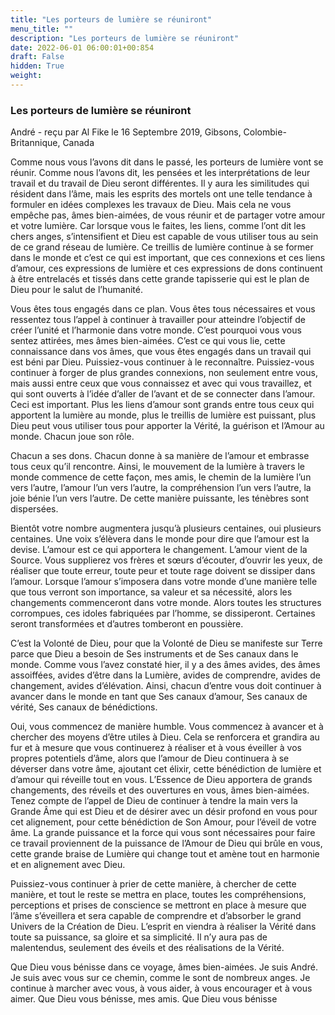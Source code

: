 ```yaml
---
title: "Les porteurs de lumière se réuniront"
menu_title: ""
description: "Les porteurs de lumière se réuniront"
date: 2022-06-01 06:00:01+00:854
draft: False
hidden: True
weight:
---
```

### Les porteurs de lumière se réuniront

André - reçu par Al Fike le 16 Septembre 2019, Gibsons, Colombie-Britannique, Canada

Comme nous vous l’avons dit dans le passé, les porteurs de lumière vont se réunir. Comme nous l’avons dit, les pensées et les interprétations de leur travail et du travail de Dieu seront différentes. Il y aura les similitudes qui résident dans l’âme, mais les esprits des mortels ont une telle tendance à formuler en idées complexes les travaux de Dieu. Mais cela ne vous empêche pas, âmes bien-aimées, de vous réunir et de partager votre amour et votre lumière. Car lorsque vous le faites, les liens, comme l’ont dit les chers anges, s’intensifient et Dieu est capable de vous utiliser tous au sein de ce grand réseau de lumière. Ce treillis de lumière continue à se former dans le monde et c’est ce qui est important, que ces connexions et ces liens d’amour, ces expressions de lumière et ces expressions de dons continuent à être entrelacés et tissés dans cette grande tapisserie qui est le plan de Dieu pour le salut de l’humanité.

Vous êtes tous engagés dans ce plan. Vous êtes tous nécessaires et vous ressentez tous l’appel à continuer à travailler pour atteindre l’objectif de créer l’unité et l’harmonie dans votre monde. C’est pourquoi vous vous sentez attirées, mes âmes bien-aimées. C’est ce qui vous lie, cette connaissance dans vos âmes, que vous êtes engagés dans un travail qui est béni par Dieu. Puissiez-vous continuer à le reconnaître. Puissiez-vous continuer à forger de plus grandes connexions, non seulement entre vous, mais aussi entre ceux que vous connaissez et avec qui vous travaillez, et qui sont ouverts à l’idée d’aller de l’avant et de se connecter dans l’amour.
Ceci est important. Plus les liens d’amour sont grands entre tous ceux qui apportent la lumière au monde, plus le treillis de lumière est puissant, plus Dieu peut vous utiliser tous pour apporter la Vérité, la guérison et l’Amour au monde. Chacun joue son rôle.

Chacun a ses dons. Chacun donne à sa manière de l’amour et embrasse tous ceux qu’il rencontre. Ainsi, le mouvement de la lumière à travers le monde commence de cette façon, mes amis, le chemin de la lumière l’un vers l’autre, l’amour l’un vers l’autre, la compréhension l’un vers l’autre, la joie bénie l’un vers l’autre. De cette manière puissante, les ténèbres sont dispersées.

Bientôt votre nombre augmentera jusqu’à plusieurs centaines, oui plusieurs centaines. Une voix s’élèvera dans le monde pour dire que l’amour est la devise. L’amour est ce qui apportera le changement. L’amour vient de la Source. Vous supplierez vos frères et sœurs d’écouter, d’ouvrir les yeux, de réaliser que toute erreur, toute peur et toute rage doivent se dissiper dans l’amour. Lorsque l’amour s’imposera dans votre monde d’une manière telle que tous verront son importance, sa valeur et sa nécessité, alors les changements commenceront dans votre monde. Alors toutes les structures corrompues, ces idoles fabriquées par l’homme, se dissiperont. Certaines seront transformées et d’autres tomberont en poussière.

C’est la Volonté de Dieu, pour que la Volonté de Dieu se manifeste sur Terre parce que Dieu a besoin de Ses instruments et de Ses canaux dans le monde. Comme vous l’avez constaté hier, il y a des âmes avides, des âmes assoiffées, avides d’être dans la Lumière, avides de comprendre, avides de changement, avides d’élévation. Ainsi, chacun d’entre vous doit continuer à avancer dans le monde en tant que Ses canaux d’amour, Ses canaux de vérité, Ses canaux de bénédictions.

Oui, vous commencez de manière humble. Vous commencez à avancer et à chercher des moyens d’être utiles à Dieu. Cela se renforcera et grandira au fur et à mesure que vous continuerez à réaliser et à vous éveiller à vos propres potentiels d’âme, alors que l’amour de Dieu continuera à se déverser dans votre âme, ajoutant cet élixir, cette bénédiction de lumière et d’amour qui réveille tout en vous. L’Essence de Dieu apportera de grands changements, des réveils et des ouvertures en vous, âmes bien-aimées. Tenez compte de l’appel de Dieu de continuer à tendre la main vers la Grande Âme qui est Dieu et de désirer avec un désir profond en vous pour cet alignement, pour cette bénédiction de Son Amour, pour l’éveil de votre âme. La grande puissance et la force qui vous sont nécessaires pour faire ce travail proviennent de la puissance de l’Amour de Dieu qui brûle en vous, cette grande braise de Lumière qui change tout et amène tout en harmonie et en alignement avec Dieu.

Puissiez-vous continuer à prier de cette manière, à chercher de cette manière, et tout le reste se mettra en place, toutes les compréhensions, perceptions et prises de conscience se mettront en place à mesure que l’âme s’éveillera et sera capable de comprendre et d’absorber le grand Univers de la Création de Dieu. L’esprit en viendra à réaliser la Vérité dans toute sa puissance, sa gloire et sa simplicité. Il n’y aura pas de malentendus, seulement des éveils et des réalisations de la Vérité.

Que Dieu vous bénisse dans ce voyage, âmes bien-aimées. Je suis André. Je suis avec vous sur ce chemin, comme le sont de nombreux anges. Je continue à marcher avec vous, à vous aider, à vous encourager et à vous aimer. Que Dieu vous bénisse, mes amis. Que Dieu vous bénisse



